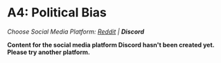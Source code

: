 # A4: Political Bias
_Choose Social Media Platform: <a href='../../../../../reddit/appendix/teaching/03_course_work/03_assignments/a4-political-bias.html'>Reddit</a> | __Discord___

__Content for the social media platform Discord hasn't been created yet. Please try another platform.__
